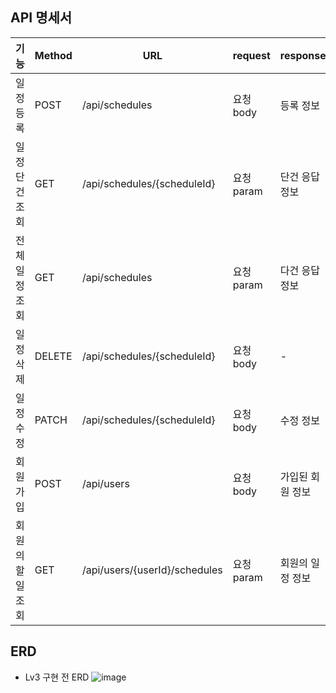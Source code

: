 ## API 명세서

| 기능             | Method | URL                                 | request       | response         | 상태코드           |
|------------------|--------|-------------------------------------|----------------|------------------|---------------------|
| 일정 등록        | POST   | /api/schedules                           | 요청 body      | 등록 정보         | 201 (Created)       |
| 일정 단건 조회   | GET    | /api/schedules/{scheduleId}                  | 요청 param     | 단건 응답 정보     | 200 (OK)            |
| 전체 일정 조회   | GET    | /api/schedules                           | 요청 param     | 다건 응답 정보     | 200 (OK)            |
| 일정 삭제        | DELETE | /api/schedules/{scheduleId}                  | 요청 body     | -                | 204 (No Content)    |
| 일정 수정        | PATCH  | /api/schedules/{scheduleId}                  | 요청 body      | 수정 정보         | 200 (OK)            |
| 회원가입         | POST   | /api/users                          | 요청 body      | 가입된 회원 정보   | 201 (Created)       |
| 회원의 할 일 조회 | GET    | /api/users/{userId}/schedules            | 요청 param     | 회원의 일정 정보   | 200 (OK)            |

## ERD

- Lv3 구현 전 ERD
![image](https://github.com/user-attachments/assets/33174468-dcc3-4e0e-9859-12fa434b622e)




